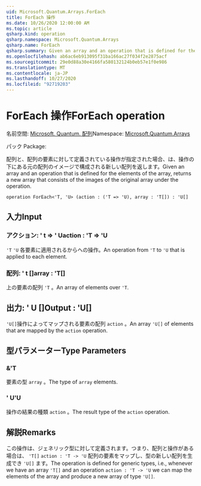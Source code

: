 ```yaml
---
uid: Microsoft.Quantum.Arrays.ForEach
title: ForEach 操作
ms.date: 10/26/2020 12:00:00 AM
ms.topic: article
qsharp.kind: operation
qsharp.namespace: Microsoft.Quantum.Arrays
qsharp.name: ForEach
qsharp.summary: Given an array and an operation that is defined for the elements of the array, returns a new array that consists of the images of the original array under the operation.
ms.openlocfilehash: ab6ac6eb913095f31ba166ac27f034f2e2875acf
ms.sourcegitcommit: 29e0d88a30e4166fa580132124b0eb57e1f0e986
ms.translationtype: MT
ms.contentlocale: ja-JP
ms.lasthandoff: 10/27/2020
ms.locfileid: "92719203"
---
```

# <a name="foreach-operation"></a><span data-ttu-id="a48b3-102">ForEach 操作</span><span class="sxs-lookup"><span data-stu-id="a48b3-102">ForEach operation</span></span>

<span data-ttu-id="a48b3-103">名前空間: [Microsoft. Quantum. 配列](xref:Microsoft.Quantum.Arrays)</span><span class="sxs-lookup"><span data-stu-id="a48b3-103">Namespace: [Microsoft.Quantum.Arrays](xref:Microsoft.Quantum.Arrays)</span></span>

<span data-ttu-id="a48b3-104">パック [](https://nuget.org/packages/)</span><span class="sxs-lookup"><span data-stu-id="a48b3-104">Package: [](https://nuget.org/packages/)</span></span>


<span data-ttu-id="a48b3-105">配列と、配列の要素に対して定義されている操作が指定された場合、は、操作の下にある元の配列のイメージで構成される新しい配列を返します。</span><span class="sxs-lookup"><span data-stu-id="a48b3-105">Given an array and an operation that is defined for the elements of the array, returns a new array that consists of the images of the original array under the operation.</span></span>

```qsharp
operation ForEach<'T, 'U> (action : ('T => 'U), array : 'T[]) : 'U[]
```


## <a name="input"></a><span data-ttu-id="a48b3-106">入力</span><span class="sxs-lookup"><span data-stu-id="a48b3-106">Input</span></span>

### <a name="action--t--u"></a><span data-ttu-id="a48b3-107">アクション: ' t => ' U</span><span class="sxs-lookup"><span data-stu-id="a48b3-107">action : 'T => 'U</span></span> 

<span data-ttu-id="a48b3-108">`'T` `'U` 各要素に適用されるからへの操作。</span><span class="sxs-lookup"><span data-stu-id="a48b3-108">An operation from `'T` to `'U` that is applied to each element.</span></span>


### <a name="array--t"></a><span data-ttu-id="a48b3-109">配列: ' t []</span><span class="sxs-lookup"><span data-stu-id="a48b3-109">array : 'T[]</span></span>

<span data-ttu-id="a48b3-110">上の要素の配列 `'T` 。</span><span class="sxs-lookup"><span data-stu-id="a48b3-110">An array of elements over `'T`.</span></span>



## <a name="output--u"></a><span data-ttu-id="a48b3-111">出力: ' U []</span><span class="sxs-lookup"><span data-stu-id="a48b3-111">Output : 'U[]</span></span>

<span data-ttu-id="a48b3-112">`'U[]`操作によってマップされる要素の配列 `action` 。</span><span class="sxs-lookup"><span data-stu-id="a48b3-112">An array `'U[]` of elements that are mapped by the `action` operation.</span></span>

## <a name="type-parameters"></a><span data-ttu-id="a48b3-113">型パラメーター</span><span class="sxs-lookup"><span data-stu-id="a48b3-113">Type Parameters</span></span>

### <a name="t"></a><span data-ttu-id="a48b3-114">&</span><span class="sxs-lookup"><span data-stu-id="a48b3-114">'T</span></span>

<span data-ttu-id="a48b3-115">要素の型 `array` 。</span><span class="sxs-lookup"><span data-stu-id="a48b3-115">The type of `array` elements.</span></span>
### <a name="u"></a><span data-ttu-id="a48b3-116">' U</span><span class="sxs-lookup"><span data-stu-id="a48b3-116">'U</span></span>

<span data-ttu-id="a48b3-117">操作の結果の種類 `action` 。</span><span class="sxs-lookup"><span data-stu-id="a48b3-117">The result type of the `action` operation.</span></span>

## <a name="remarks"></a><span data-ttu-id="a48b3-118">解説</span><span class="sxs-lookup"><span data-stu-id="a48b3-118">Remarks</span></span>

<span data-ttu-id="a48b3-119">この操作は、ジェネリック型に対して定義されます。つまり、配列と操作がある場合は、 `'T[]` `action : 'T -> 'U` 配列の要素をマップし、型の新しい配列を生成でき `'U[]` ます。</span><span class="sxs-lookup"><span data-stu-id="a48b3-119">The operation is defined for generic types, i.e., whenever we have an array `'T[]` and an operation `action : 'T -> 'U` we can map the elements of the array and produce a new array of type `'U[]`.</span></span>